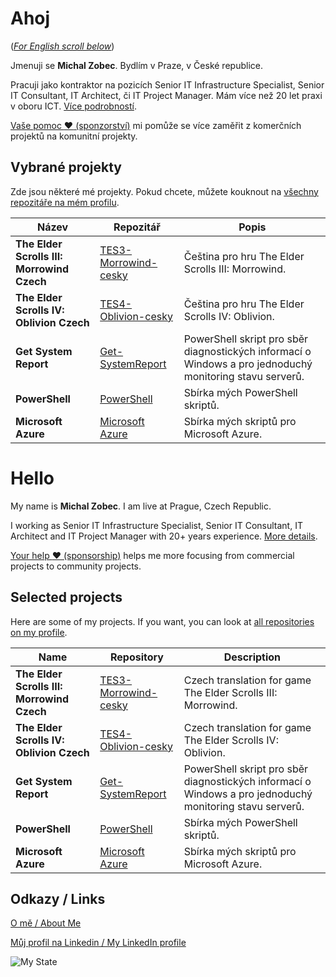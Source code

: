 # Ahoj

<a name="documenttitle"></a>

([*For English scroll below*](#english "For English scroll below"))

Jmenuji se **Michal Zobec**. Bydlím v Praze, v České republice.

Pracuji jako kontraktor na pozicích Senior IT Infrastructure Specialist, Senior IT Consultant, IT Architect, či IT Project Manager. Mám více než 20 let praxi v oboru ICT. [Více podrobností](MichalZobec-About.md).

[Vaše pomoc :heart: (sponzorství)](https://github.com/sponsors/michalzobec) mi pomůže se více zaměřit z komerčních projektů na komunitní projekty.

## Vybrané projekty

Zde jsou některé mé projekty. Pokud chcete, můžete kouknout na [všechny repozitáře na mém profilu](https://github.com/michalzobec?tab=repositories).

| Název | Repozitář | Popis |
| --- | --- | --- |
| **The Elder Scrolls III: Morrowind Czech** | [TES3-Morrowind-cesky](https://github.com/michalzobec/TES3-Morrowind-cesky) | Čeština pro hru The Elder Scrolls III: Morrowind. |
| **The Elder Scrolls IV: Oblivion Czech** | [TES4-Oblivion-cesky](https://github.com/michalzobec/TES4-Oblivion-cesky) | Čeština pro hru The Elder Scrolls IV: Oblivion. |
| **Get System Report** | [Get-SystemReport](https://github.com/michalzobec/Get-SystemReport) | PowerShell skript pro sběr diagnostických informací o Windows a pro jednoduchý monitoring stavu serverů. |
| **PowerShell** | [PowerShell](https://github.com/michalzobec/PowerShell) | Sbírka mých PowerShell skriptů. |
| **Microsoft Azure** | [Microsoft Azure](https://github.com/michalzobec/microsoft-azure) | Sbírka mých skriptů pro Microsoft Azure. |

<a name="english"></a>

# Hello

My name is **Michal Zobec**. I am live at Prague, Czech Republic.

I working as Senior IT Infrastructure Specialist, Senior IT Consultant, IT Architect and IT Project Manager with 20+ years experience. [More details](MichalZobec-About.md#english).

[Your help :heart: (sponsorship)](https://github.com/sponsors/michalzobec) helps me more focusing from commercial projects to community projects.

## Selected projects

Here are some of my projects. If you want, you can look at [all repositories on my profile](https://github.com/michalzobec?tab=repositories).

| Name | Repository | Description |
| --- | --- | --- |
| **The Elder Scrolls III: Morrowind Czech** | [TES3-Morrowind-cesky](https://github.com/michalzobec/TES3-Morrowind-cesky) | Czech translation for game The Elder Scrolls III: Morrowind. |
| **The Elder Scrolls IV: Oblivion Czech** | [TES4-Oblivion-cesky](https://github.com/michalzobec/TES4-Oblivion-cesky) | Czech translation for game The Elder Scrolls IV: Oblivion. |
| **Get System Report** | [Get-SystemReport](https://github.com/michalzobec/Get-SystemReport) | PowerShell skript pro sběr diagnostických informací o Windows a pro jednoduchý monitoring stavu serverů. |
| **PowerShell** | [PowerShell](https://github.com/michalzobec/PowerShell) | Sbírka mých PowerShell skriptů. |
| **Microsoft Azure** | [Microsoft Azure](https://github.com/michalzobec/microsoft-azure) | Sbírka mých skriptů pro Microsoft Azure. |

## Odkazy / Links

[O mě / About Me](https://about.me/michalzobec)

[Můj profil na Linkedin / My LinkedIn profile](https://www.linkedin.com/in/michalzobec/)

![My State](https://github-readme-stats.vercel.app/api?username=michalzobec)
